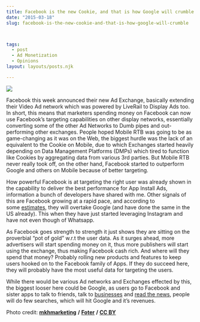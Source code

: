 ```yaml
---
title: Facebook is the new Cookie, and that is how Google will crumble
date: "2015-03-18"
slug: facebook-is-the-new-cookie-and-that-is-how-google-will-crumble



tags: 
  - post
  - Ad Monetization
  - Opinions
layout: layouts/posts.njk

---
```


![]({{site.url}}/assets/fb.jpg)

Facebook this week announced their new Ad Exchange, basically extending their Video Ad network which was powered by LiveRail to Display Ads too. In short, this means that marketers spending money on Facebook can now use Facebook’s targeting capabilities on other display networks, essentially converting some of the other Ad Networks to Dumb pipes and out-performing other exchanges. People hoped Mobile RTB was going to be as game-changing as it was on the Web, the biggest hurdle was the lack of an equivalent to the Cookie on Mobile, due to which Exchanges started heavily depending on Data Management Platforms (DMPs) which tired to function like Cookies by aggregating data from various 3rd parties. But Mobile RTB never really took off, on the other hand, Facebook started to outperform Google and others on Mobile because of better targeting.

How powerful Facebook is at targeting the right user was already shown in the capability to deliver the best performance for App Install Ads, information a bunch of developers have shared with me. Other signals of this are Facebook growing at a rapid pace, and according to some [estimates](http://adexchanger.com/online-advertising/report-facebook-pulls-ahead-of-google-in-us-digital-display-ad-revenues/), they will overtake Google (and have done the same in the US already). This when they have just started leveraging Instagram and have not even though of Whatsapp.

As Facebook goes strength to strength it just shows they are sitting on the proverbial “pot of gold” w.r.t the user data. As it surges ahead, more advertisers will start spending money on it, thus more publishers will start using the exchange, thus making Facebook cash rich. And where will they spend that money? Probably rolling new products and features to keep users hooked on to the Facebook family of Apps. If they do succeed here, they will probably have the most useful data for targeting the users.

While there would be various Ad networks and Exchanges effected by this, the biggest looser here could be Google, as users go to Facebook and sister apps to talk to friends, talk to [businesses](http://recode.net/2015/03/25/facebook-starts-turning-messenger-into-a-shopping-platform/) and [read the news](http://fortune.com/2015/03/24/facebook-news/), people will do few searches, which will hit Google and it’s revenues.

Photo credit: [**mkhmarketing**](https://www.flickr.com/photos/mkhmarketing/8560618867/) **/** [**Foter**](http://foter.com/) **/** [**CC BY**](http://creativecommons.org/licenses/by/2.0/)
